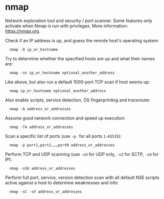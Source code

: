 
  # nmap
  
  Network exploration tool and security / port scanner.
  Some features only activate when Nmap is run with privileges.
  More information: <https://nmap.org>.

  Check if an IP address is up, and guess the remote host's operating system:

      nmap -O ip_or_hostname

  Try to determine whether the specified hosts are up and what their names are:

      nmap -sn ip_or_hostname optional_another_address

  Like above, but also run a default 1000-port TCP scan if host seems up:

      nmap ip_or_hostname optional_another_address

  Also enable scripts, service detection, OS fingerprinting and traceroute:

      nmap -A address_or_addresses

  Assume good network connection and speed up execution:

      nmap -T4 address_or_addresses

  Scan a specific list of ports (use `-p-` for all ports `1-65535`):

      nmap -p port1,port2,…,portN address_or_addresses

  Perform TCP and UDP scanning (use `-sU` for UDP only, `-sZ` for SCTP, `-sO` for IP):

      nmap -sSU address_or_addresses

  Perform full port, service, version detection scan with all default NSE scripts active against a host to determine weaknesses and info:

      nmap -sC -sV address_or_addresses

